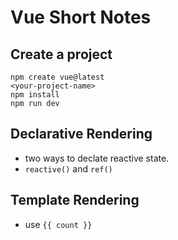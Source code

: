 # Vue Short Notes

## Create a project

```
npm create vue@latest
<your-project-name>
npm install
npm run dev
```

## Declarative Rendering

- two ways to declate reactive state.
- `reactive()` and `ref()`

## Template Rendering

- use `{{ count }}`

